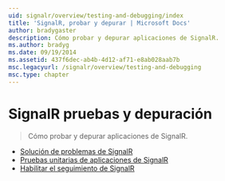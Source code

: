 ```yaml
---
uid: signalr/overview/testing-and-debugging/index
title: 'SignalR, probar y depurar | Microsoft Docs'
author: bradygaster
description: Cómo probar y depurar aplicaciones de SignalR.
ms.author: bradyg
ms.date: 09/19/2014
ms.assetid: 437f6dec-ab4b-4d12-af71-e8ab028aab7b
msc.legacyurl: /signalr/overview/testing-and-debugging
msc.type: chapter
---
```

<a name="signalr-testing-and-debugging"></a>SignalR pruebas y depuración
====================
> Cómo probar y depurar aplicaciones de SignalR.


- [Solución de problemas de SignalR](troubleshooting.md)
- [Pruebas unitarias de aplicaciones de SignalR](unit-testing-signalr-applications.md)
- [Habilitar el seguimiento de SignalR](enabling-signalr-tracing.md)
